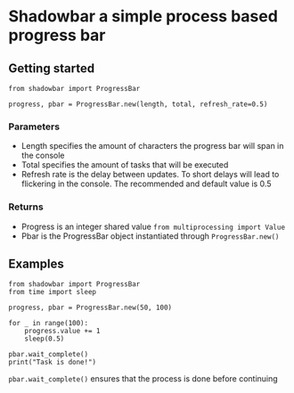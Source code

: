 # Shadowbar a simple process based progress bar

## Getting started
```
from shadowbar import ProgressBar

progress, pbar = ProgressBar.new(length, total, refresh_rate=0.5)
```

### Parameters
- Length specifies the amount of characters the progress bar will span in the console
- Total specifies the amount of tasks that will be executed
- Refresh rate is the delay between updates. To short delays will lead to flickering in the console. The recommended and default value is 0.5

### Returns
- Progress is an integer shared value `from multiprocessing import Value`
- Pbar is the ProgressBar object instantiated through `ProgressBar.new()`

## Examples
```
from shadowbar import ProgressBar
from time import sleep

progress, pbar = ProgressBar.new(50, 100)

for _ in range(100):
	progress.value += 1
	sleep(0.5)

pbar.wait_complete()
print("Task is done!")
```
`pbar.wait_complete()` ensures that the process is done before continuing